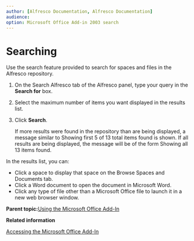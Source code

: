 ```yaml
---
author: [Alfresco Documentation, Alfresco Documentation]
audience: 
option: Microsoft Office Add-in 2003 search
---
```


# Searching

Use the search feature provided to search for spaces and files in the Alfresco repository.

1.  On the Search Alfresco tab of the Alfresco panel, type your query in the **Search for** box.

2.  Select the maximum number of items you want displayed in the results list.

3.  Click **Search**.

    If more results were found in the repository than are being displayed, a message similar to Showing first 5 of 13 total items found is shown. If all results are being displayed, the message will be of the form Showing all 13 items found.


In the results list, you can:

-   Click a space to display that space on the Browse Spaces and Documents tab.
-   Click a Word document to open the document in Microsoft Word.
-   Click any type of file other than a Microsoft Office file to launch it in a new web browser window.

**Parent topic:**[Using the Microsoft Office Add-In](../concepts/MSAddin-using.md)

**Related information**  


[Accessing the Microsoft Office Add-In](../concepts/MSAddin-access.md)


